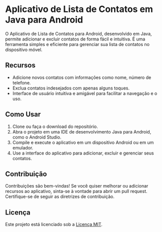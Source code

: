 # Aplicativo de Lista de Contatos em Java para Android

O Aplicativo de Lista de Contatos para Android, desenvolvido em Java, permite adicionar e excluir contatos de forma fácil e intuitiva. É uma ferramenta simples e eficiente para gerenciar sua lista de contatos no dispositivo móvel.

## Recursos

- Adicione novos contatos com informações como nome, número de telefone.
- Exclua contatos indesejados com apenas alguns toques.
- Interface de usuário intuitiva e amigável para facilitar a navegação e o uso.

## Como Usar

1. Clone ou faça o download do repositório.
2. Abra o projeto em uma IDE de desenvolvimento Java para Android, como o Android Studio.
3. Compile e execute o aplicativo em um dispositivo Android ou em um emulador.
4. Use a interface do aplicativo para adicionar, excluir e gerenciar seus contatos.

## Contribuição

Contribuições são bem-vindas! Se você quiser melhorar ou adicionar recursos ao aplicativo, sinta-se à vontade para abrir um pull request. Certifique-se de seguir as diretrizes de contribuição.

## Licença

Este projeto está licenciado sob a [Licença MIT](LICENSE).
